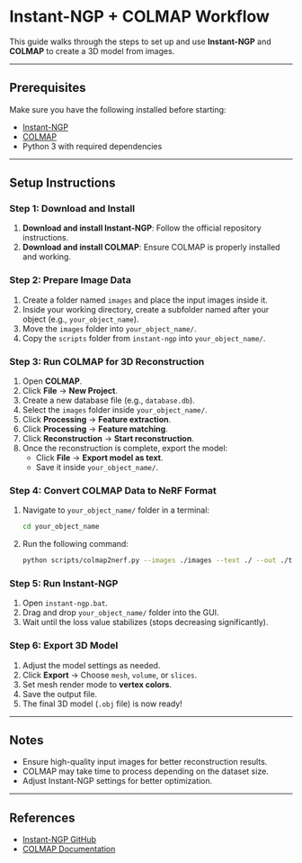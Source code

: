 # Instant-NGP + COLMAP Workflow

This guide walks through the steps to set up and use **Instant-NGP** and **COLMAP** to create a 3D model from images.

---

## Prerequisites
Make sure you have the following installed before starting:
- [Instant-NGP](https://github.com/NVlabs/instant-ngp)
- [COLMAP](https://colmap.github.io/)
- Python 3 with required dependencies

---

## Setup Instructions

### Step 1: Download and Install
1. **Download and install Instant-NGP**: Follow the official repository instructions.
2. **Download and install COLMAP**: Ensure COLMAP is properly installed and working.

### Step 2: Prepare Image Data
1. Create a folder named `images` and place the input images inside it.
2. Inside your working directory, create a subfolder named after your object (e.g., `your_object_name`).
3. Move the `images` folder into `your_object_name/`.
4. Copy the `scripts` folder from `instant-ngp` into `your_object_name/`.

### Step 3: Run COLMAP for 3D Reconstruction
1. Open **COLMAP**.
2. Click **File** → **New Project**.
3. Create a new database file (e.g., `database.db`).
4. Select the `images` folder inside `your_object_name/`.
5. Click **Processing** → **Feature extraction**.
6. Click **Processing** → **Feature matching**.
7. Click **Reconstruction** → **Start reconstruction**.
8. Once the reconstruction is complete, export the model:
   - Click **File** → **Export model as text**.
   - Save it inside `your_object_name/`.

### Step 4: Convert COLMAP Data to NeRF Format
1. Navigate to `your_object_name/` folder in a terminal:
   ```sh
   cd your_object_name
   ```
2. Run the following command:
   ```sh
   python scripts/colmap2nerf.py --images ./images --text ./ --out ./transforms.json
   ```

### Step 5: Run Instant-NGP
1. Open `instant-ngp.bat`.
2. Drag and drop `your_object_name/` folder into the GUI.
3. Wait until the loss value stabilizes (stops decreasing significantly).

### Step 6: Export 3D Model
1. Adjust the model settings as needed.
2. Click **Export** → Choose `mesh`, `volume`, or `slices`.
3. Set mesh render mode to **vertex colors**.
4. Save the output file.
5. The final 3D model (`.obj` file) is now ready!

---

## Notes
- Ensure high-quality input images for better reconstruction results.
- COLMAP may take time to process depending on the dataset size.
- Adjust Instant-NGP settings for better optimization.

---

## References
- [Instant-NGP GitHub](https://github.com/NVlabs/instant-ngp)
- [COLMAP Documentation](https://github.com/colmap/colmap/releases/tag/3.11.1/)

